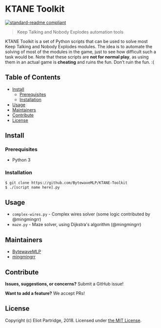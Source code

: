 # KTANE Toolkit

[![standard-readme compliant](https://img.shields.io/badge/readme%20style-standard-brightgreen.svg?style=flat-square)](https://github.com/RichardLitt/standard-readme)

> Keep Talking and Nobody Explodes automation tools

KTANE Toolkit is a set of Python scripts that can be used to solve most Keep Talking and Nobody Explodes modules. The idea is to automate the solving of most of the modules in the game, just to see how difficult such a task would be. Note that these scripts are **not for normal play**, as using them in an actual game is **cheating** and ruins the fun. Don't ruin the fun. :(

## Table of Contents

- [Install](#install)
    - [Prerequisites](#prerequisites)
	- [Installation](#installation)
- [Usage](#usage)
- [Maintainers](#maintainers)
- [Contribute](#contribute)
- [License](#license)

## Install

### Prerequisites

- Python 3

### Installation

```bash
$ git clone https://github.com/BytewaveMLP/KTANE-Toolkit
$ ./[script name here].py
```

## Usage

- `complex-wires.py` - Complex wires solver (some logic contributed by @mingmingrr)
- `maze.py` - Maze solver, using Dijkstra's algorithm (@mingmingrr)

## Maintainers

- [BytewaveMLP](https://github.com/BytewaveMLP)
- [mingmingrr](https://github.com/mingmingrr)

## Contribute

**Issues, suggestions, or concerns?** Submit a GitHub issue!

**Want to add a feature?** We accept PRs!

## License

Copyright (c) Eliot Partridge, 2018. Licensed under [the MIT License](/LICENSE).
